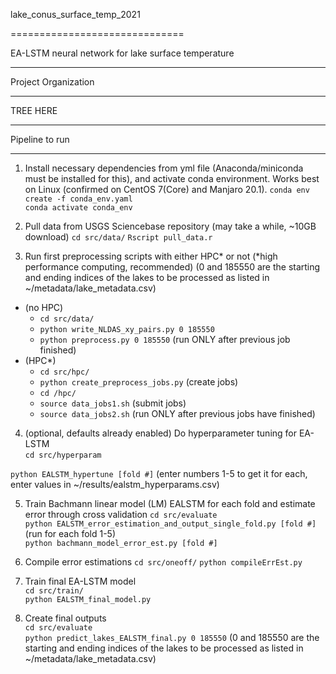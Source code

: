 
lake_conus_surface_temp_2021

==============================

EA-LSTM neural network for lake surface temperature 

---------------

Project Organization 

------------

TREE HERE

--------

Pipeline to run

-------------

1. Install necessary dependencies from yml file (Anaconda/miniconda must be installed for this), and activate conda environment. Works best on Linux (confirmed on CentOS 7(Core) and Manjaro 20.1).
`conda env create -f conda_env.yaml`  
`conda activate conda_env`

2. Pull data from USGS Sciencebase repository (may take a while, ~10GB download)
`cd src/data/`
`Rscript pull_data.r`

3. Run first preprocessing scripts with either HPC* or not (*high performance computing, recommended) (0 and 185550 are the starting and ending indices of the lakes to be processed as listed in ~/metadata/lake_metadata.csv)  
* (no HPC)   
    + `cd src/data/`  
    + `python write_NLDAS_xy_pairs.py 0 185550`  
    + `python preprocess.py 0 185550` (run ONLY after previous job finished)  
* (HPC*)  
    + `cd src/hpc/`    
    + `python create_preprocess_jobs.py`  (create jobs)  
    + `cd /hpc/`  
    + `source data_jobs1.sh` (submit jobs)  
    + `source data_jobs2.sh` (run ONLY after previous jobs have finished)  

4. (optional, defaults already enabled)  Do hyperparameter tuning for EA-LSTM  
`cd src/hyperparam`  

`python EALSTM_hypertune [fold #]` (enter numbers 1-5 to get it for each, enter values in ~/results/ealstm_hyperparams.csv)  

5. Train Bachmann linear model (LM) EALSTM for each fold and estimate error through cross validation
`cd src/evaluate`  
`python EALSTM_error_estimation_and_output_single_fold.py [fold #]` (run for each fold 1-5)  
`python bachmann_model_error_est.py [fold #]`     

6. Compile error estimations 
`cd src/oneoff/`
`python compileErrEst.py`

7. Train final EA-LSTM model   
`cd src/train/`   
`python EALSTM_final_model.py`  

8. Create final outputs  
`cd src/evaluate`    
`python predict_lakes_EALSTM_final.py 0 185550` (0 and 185550 are the starting and ending indices of the lakes to be processed as listed in ~/metadata/lake_metadata.csv)  



